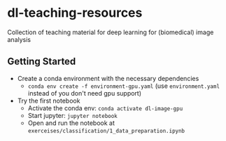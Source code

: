 # dl-teaching-resources

Collection of teaching material for deep learning for (biomedical) image analysis


## Getting Started

- Create a conda environment with the necessary dependencies
  - `conda env create -f environment-gpu.yaml` (use `environment.yaml` instead of you don't need gpu support)
- Try the first notebook
  - Activate the conda env: `conda activate dl-image-gpu`
  - Start jupyter: `jupyter notebook`
  - Open and run the notebook at `exerceises/classification/1_data_preparation.ipynb`

